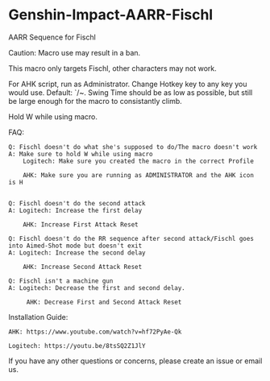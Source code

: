 # Genshin-Impact-AARR-Fischl
AARR Sequence for Fischl

Caution: Macro use may result in a ban.

This macro only targets Fischl, other characters may not work.

For AHK script, run as Administrator. Change Hotkey key to any key you would use. Default: `/~. Swing Time should be as low as possible, but still be large enough for the macro to consistantly climb.

Hold W while using macro.

FAQ:

    Q: Fischl doesn't do what she's supposed to do/The macro doesn't work
    A: Make sure to hold W while using macro
        Logitech: Make sure you created the macro in the correct Profile
        
        AHK: Make sure you are running as ADMINISTRATOR and the AHK icon is H
	

    Q: Fischl doesn't do the second attack
    A: Logitech: Increase the first delay
        
        AHK: Increase First Attack Reset
		
    Q: Fischl doesn't do the RR sequence after second attack/Fischl goes into Aimed-Shot mode but doesn't exit
    A: Logitech: Increase the second delay
        
        AHK: Increase Second Attack Reset
		
	Q: Fischl isn't a machine gun
	A: Logitech: Decrease the first and second delay.
        
       	 AHK: Decrease First and Second Attack Reset
  
  Installation Guide:

    AHK: https://www.youtube.com/watch?v=hf72PyAe-Qk
  
    Logitech: https://youtu.be/8tsSQ2Z1JlY
  
If you have any other questions or concerns, please create an issue or email us.
